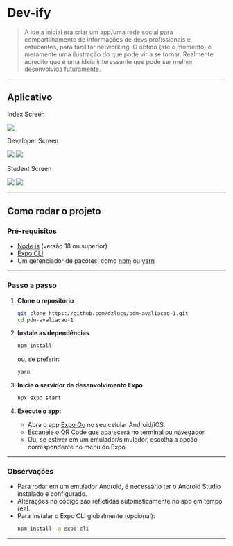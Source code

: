 # Dev-ify

> A ideia inicial era criar um app/uma rede social para compartilhamento de informações de devs profissionais e estudantes, para facilitar networking.
> O obtido (até o momento) é meramente uma ilustração do que pode vir a se tornar.
> Realmente acredito que é uma ideia interessante que pode ser melhor desenvolvida futuramente.

---

## Aplicativo

Index Screen

![](./assets/images/print1.png)

Developer Screen

![](./assets/images/print2.png)
![](./assets/images/print3.png)

Student Screen

![](./assets/images/print4.png)
![](./assets/images/print5.png)

---

## Como rodar o projeto

### Pré-requisitos

- [Node.js](https://nodejs.org/) (versão 18 ou superior)
- [Expo CLI](https://docs.expo.dev/get-started/installation/)
- Um gerenciador de pacotes, como [npm](https://www.npmjs.com/) ou [yarn](https://yarnpkg.com/)

---

### Passo a passo

1. **Clone o repositório**

   ```bash
   git clone https://github.com/dzlucs/pdm-avaliacao-1.git
   cd pdm-avaliacao-1
   ```

2. **Instale as dependências**

   ```bash
   npm install
   ```

   ou, se preferir:

   ```bash
   yarn
   ```

3. **Inicie o servidor de desenvolvimento Expo**

   ```bash
   npx expo start
   ```

4. **Execute o app:**
   - Abra o app [Expo Go](https://expo.dev/client) no seu celular Android/iOS.
   - Escaneie o QR Code que aparecerá no terminal ou navegador.
   - Ou, se estiver em um emulador/simulador, escolha a opção correspondente no menu do Expo.

---

### Observações

- Para rodar em um emulador Android, é necessário ter o Android Studio instalado e configurado.
- Alterações no código são refletidas automaticamente no app em tempo real.
- Para instalar o Expo CLI globalmente (opcional):
  ```bash
  npm install -g expo-cli
  ```

---
